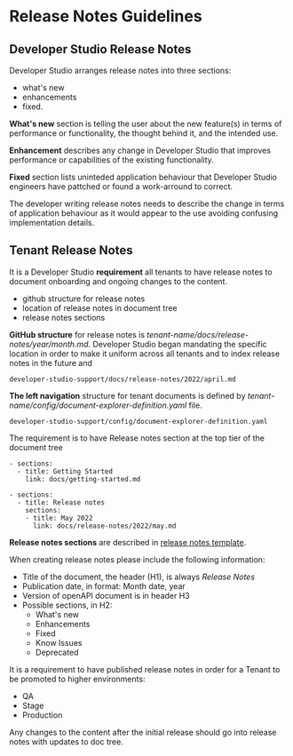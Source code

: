 # Release Notes Guidelines

## Developer Studio Release Notes

Developer Studio arranges release notes into three sections: 

  * what's new
  * enhancements
  * fixed.

**What's new** section is telling the user about the new feature(s) in terms of performance or functionality, the thought behind it, and the intended use.

**Enhancement** describes any change in Developer Studio that improves performance or capabilities of the existing functionality.

**Fixed** section lists uninteded application behaviour that Developer Studio engineers have pattched or found a work-arround to correct.


The developer writing release notes needs to describe the change in terms of application behaviour as it would appear to the use avoiding confusing implementation details.


## Tenant Release Notes

It is a Developer Studio **requirement** all tenants to have release notes to document onboarding and ongoing changes to the content.

  * github structure for release notes
  * location of release notes in document tree
  * release notes sections


**GitHub structure** for release notes is *tenant-name/docs/release-notes/year/month.md*. Developer Studio began mandating the specific location in order to make it uniform across all tenants and to index release notes in the future and 

    developer-studio-support/docs/release-notes/2022/april.md
  

**The left navigation** structure for tenant documents is defined by *tenant-name/config/document-explorer-definition.yaml* file.

    developer-studio-support/config/document-explorer-definition.yaml


The requirement is to have Release notes section at the top tier of the document tree

    - sections:
      - title: Getting Started
        link: docs/getting-started.md

    - sections:
      - title: Release notes
        sections:
        - title: May 2022
          link: docs/release-notes/2022/may.md

**Release notes sections** are described in [release notes template](./release-notes-template.md).

When creating release notes please include the following information:

  * Title of the document, the header (H1), is always *Release Notes*
  * Publication date, in format: Month date, year
  * Version of openAPI document is in header H3
  * Possible sections, in H2:
    - What's new
    - Enhancements
    - Fixed
    - Know Issues
    - Deprecated 

It is a requirement to have published release notes in order for a Tenant to be promoted to higher environments: 

  * QA
  * Stage
  * Production


Any changes to the content after the initial release should go into release notes with updates to doc tree.
